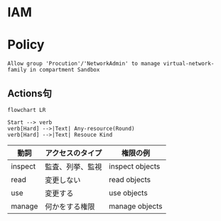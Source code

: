 # IAM
# Policy
```
Allow group 'Procution'/'NetworkAdmin' to manage virtual-network-family in compartment Sandbox
```
## Actions句
```mermaid
flowchart LR

Start --> verb
verb[Hard] -->|Text| Any-resource(Round)
verb[Hard] -->|Text| Resouce Kind
```

動詞|アクセスのタイプ|権限の例
--|--|--
inspect|監査、列挙、監視|inspect objects
read|変更しない|read objects
use|変更する|use objects
manage|何かをする権限|manage objects
